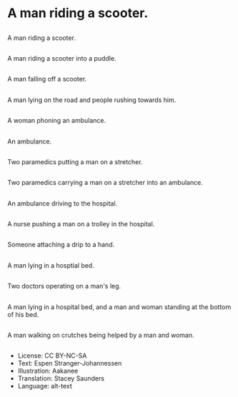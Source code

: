 # A man riding a scooter.

##
A man riding a scooter.

##
A man riding a scooter into a puddle.

##
A man falling off a scooter.

##
A man lying on the road and people rushing towards him.

##
A woman phoning an ambulance.

##
An ambulance.

##
Two paramedics putting a man on a stretcher.

##
Two paramedics carrying a man on a stretcher into an ambulance.

##
An ambulance driving to the hospital.

##
A nurse pushing a man on a trolley in the hospital.

##
Someone attaching a drip to a hand.

##
A man lying in a hosptial bed.

##
Two doctors operating on a man's leg.

##
A man lying in a hospital bed, and a man and woman standing at the bottom of his bed.

##
A man walking on crutches being helped by a man and woman.

##
* License: CC BY-NC-SA
* Text: Espen Stranger-Johannessen
* Illustration: Aakanee
* Translation: Stacey Saunders
* Language: alt-text
